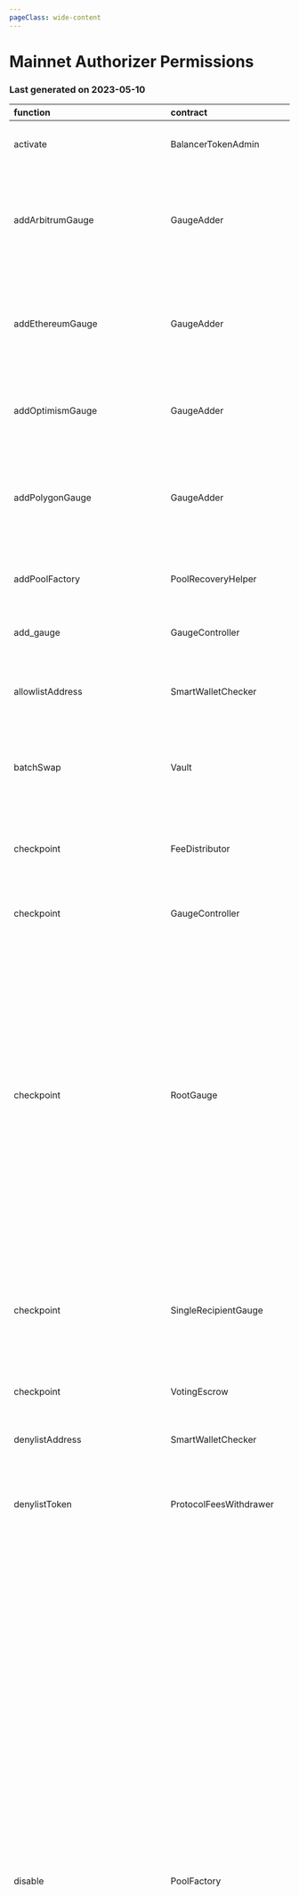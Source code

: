 ```yaml
---
pageClass: wide-content
---
```


# Mainnet Authorizer Permissions

### Last generated on 2023-05-10

| function                          | contract                       | callerNames                                                                                                                                                                                                                                 | callerAddresses                                                                                                                                                                                                                                                                                                                                                                                                                                                                                                                                                                                                                                                                                                                                        | deployments                                                                                                                                                                                                                                                                                                                                                                                                                                                                                                                                                                                                                                                                                                                                                                                                                                                                                                                                                                                                                                                                                                                                                                                                                                                                                                                                                                                                                                                                                                                                                                                                                                                                                                                                                                                                                                                                                                                                                                                                                                                                                                                                                                                                                                                                                                                                                                                                                                                                                                                                                                                                                                                                                                                                                                                                                                                                                                         | description                                                                                                                                                                                                                                                      |
|:----------------------------------|:-------------------------------|:--------------------------------------------------------------------------------------------------------------------------------------------------------------------------------------------------------------------------------------------|:-------------------------------------------------------------------------------------------------------------------------------------------------------------------------------------------------------------------------------------------------------------------------------------------------------------------------------------------------------------------------------------------------------------------------------------------------------------------------------------------------------------------------------------------------------------------------------------------------------------------------------------------------------------------------------------------------------------------------------------------------------|:--------------------------------------------------------------------------------------------------------------------------------------------------------------------------------------------------------------------------------------------------------------------------------------------------------------------------------------------------------------------------------------------------------------------------------------------------------------------------------------------------------------------------------------------------------------------------------------------------------------------------------------------------------------------------------------------------------------------------------------------------------------------------------------------------------------------------------------------------------------------------------------------------------------------------------------------------------------------------------------------------------------------------------------------------------------------------------------------------------------------------------------------------------------------------------------------------------------------------------------------------------------------------------------------------------------------------------------------------------------------------------------------------------------------------------------------------------------------------------------------------------------------------------------------------------------------------------------------------------------------------------------------------------------------------------------------------------------------------------------------------------------------------------------------------------------------------------------------------------------------------------------------------------------------------------------------------------------------------------------------------------------------------------------------------------------------------------------------------------------------------------------------------------------------------------------------------------------------------------------------------------------------------------------------------------------------------------------------------------------------------------------------------------------------------------------------------------------------------------------------------------------------------------------------------------------------------------------------------------------------------------------------------------------------------------------------------------------------------------------------------------------------------------------------------------------------------------------------------------------------------------------------------------------------|:-----------------------------------------------------------------------------------------------------------------------------------------------------------------------------------------------------------------------------------------------------------------|
| activate                          | BalancerTokenAdmin             | ['balancer/veBALDeploymentCoordinator']                                                                                                                                                                                                     | ['[0xeb151668006CD04DAdD098AFd0a82e78F77076c3](https://etherscan.io/address/0xeb151668006CD04DAdD098AFd0a82e78F77076c3)']                                                                                                                                                                                                                                                                                                                                                                                                                                                                                                                                                                                                                              | ['[20220325-balancer-token-admin](https://github.com/balancer/balancer-v2-monorepo/blob/master/pkg/deployments/tasks/20220325-balancer-token-admin)']                                                                                                                                                                                                                                                                                                                                                                                                                                                                                                                                                                                                                                                                                                                                                                                                                                                                                                                                                                                                                                                                                                                                                                                                                                                                                                                                                                                                                                                                                                                                                                                                                                                                                                                                                                                                                                                                                                                                                                                                                                                                                                                                                                                                                                                                                                                                                                                                                                                                                                                                                                                                                                                                                                                                                               | A one time command used in the [initial activation of veBAL](https://forum.balancer.fi/t/vebal-activation-proposal/2632).                                                                                                                                        |
| addArbitrumGauge                  | GaugeAdder                     | ['multisigs/lm']                                                                                                                                                                                                                            | ['[0xc38c5f97B34E175FFd35407fc91a937300E33860](https://etherscan.io/address/0xc38c5f97B34E175FFd35407fc91a937300E33860)']                                                                                                                                                                                                                                                                                                                                                                                                                                                                                                                                                                                                                              | ['[20220325-gauge-adder](https://github.com/balancer/balancer-v2-monorepo/blob/master/pkg/deployments/tasks/20220325-gauge-adder)', '[20230109-gauge-adder-v3](https://github.com/balancer/balancer-v2-monorepo/blob/master/pkg/deployments/tasks/20230109-gauge-adder-v3)', '[20220628-gauge-adder-v2](https://github.com/balancer/balancer-v2-monorepo/blob/master/pkg/deployments/tasks/20220628-gauge-adder-v2)']                                                                                                                                                                                                                                                                                                                                                                                                                                                                                                                                                                                                                                                                                                                                                                                                                                                                                                                                                                                                                                                                                                                                                                                                                                                                                                                                                                                                                                                                                                                                                                                                                                                                                                                                                                                                                                                                                                                                                                                                                                                                                                                                                                                                                                                                                                                                                                                                                                                                                               | Adds a gauge to veBAL so it can be voted on to receive BAL emissions.                                                                                                                                                                                            |
| addEthereumGauge                  | GaugeAdder                     | ['multisigs/lm']                                                                                                                                                                                                                            | ['[0xc38c5f97B34E175FFd35407fc91a937300E33860](https://etherscan.io/address/0xc38c5f97B34E175FFd35407fc91a937300E33860)']                                                                                                                                                                                                                                                                                                                                                                                                                                                                                                                                                                                                                              | ['[20220325-gauge-adder](https://github.com/balancer/balancer-v2-monorepo/blob/master/pkg/deployments/tasks/20220325-gauge-adder)', '[20230109-gauge-adder-v3](https://github.com/balancer/balancer-v2-monorepo/blob/master/pkg/deployments/tasks/20230109-gauge-adder-v3)', '[20220628-gauge-adder-v2](https://github.com/balancer/balancer-v2-monorepo/blob/master/pkg/deployments/tasks/20220628-gauge-adder-v2)']                                                                                                                                                                                                                                                                                                                                                                                                                                                                                                                                                                                                                                                                                                                                                                                                                                                                                                                                                                                                                                                                                                                                                                                                                                                                                                                                                                                                                                                                                                                                                                                                                                                                                                                                                                                                                                                                                                                                                                                                                                                                                                                                                                                                                                                                                                                                                                                                                                                                                               | Adds a gauge to veBAL so it can be voted on to receive BAL emissions.                                                                                                                                                                                            |
| addOptimismGauge                  | GaugeAdder                     | ['multisigs/lm']                                                                                                                                                                                                                            | ['[0xc38c5f97B34E175FFd35407fc91a937300E33860](https://etherscan.io/address/0xc38c5f97B34E175FFd35407fc91a937300E33860)']                                                                                                                                                                                                                                                                                                                                                                                                                                                                                                                                                                                                                              | ['[20230109-gauge-adder-v3](https://github.com/balancer/balancer-v2-monorepo/blob/master/pkg/deployments/tasks/20230109-gauge-adder-v3)', '[20220628-gauge-adder-v2](https://github.com/balancer/balancer-v2-monorepo/blob/master/pkg/deployments/tasks/20220628-gauge-adder-v2)']                                                                                                                                                                                                                                                                                                                                                                                                                                                                                                                                                                                                                                                                                                                                                                                                                                                                                                                                                                                                                                                                                                                                                                                                                                                                                                                                                                                                                                                                                                                                                                                                                                                                                                                                                                                                                                                                                                                                                                                                                                                                                                                                                                                                                                                                                                                                                                                                                                                                                                                                                                                                                                  | Adds a gauge to veBAL so it can be voted on to receive BAL emissions.                                                                                                                                                                                            |
| addPolygonGauge                   | GaugeAdder                     | ['multisigs/lm']                                                                                                                                                                                                                            | ['[0xc38c5f97B34E175FFd35407fc91a937300E33860](https://etherscan.io/address/0xc38c5f97B34E175FFd35407fc91a937300E33860)']                                                                                                                                                                                                                                                                                                                                                                                                                                                                                                                                                                                                                              | ['[20220325-gauge-adder](https://github.com/balancer/balancer-v2-monorepo/blob/master/pkg/deployments/tasks/20220325-gauge-adder)', '[20230109-gauge-adder-v3](https://github.com/balancer/balancer-v2-monorepo/blob/master/pkg/deployments/tasks/20230109-gauge-adder-v3)', '[20220628-gauge-adder-v2](https://github.com/balancer/balancer-v2-monorepo/blob/master/pkg/deployments/tasks/20220628-gauge-adder-v2)']                                                                                                                                                                                                                                                                                                                                                                                                                                                                                                                                                                                                                                                                                                                                                                                                                                                                                                                                                                                                                                                                                                                                                                                                                                                                                                                                                                                                                                                                                                                                                                                                                                                                                                                                                                                                                                                                                                                                                                                                                                                                                                                                                                                                                                                                                                                                                                                                                                                                                               | Adds a gauge to veBAL so it can be voted on to receive BAL emissions.                                                                                                                                                                                            |
| addPoolFactory                    | PoolRecoveryHelper             | ['multisigs/blabs_ops']                                                                                                                                                                                                                     | ['[0x02f35dA6A02017154367Bc4d47bb6c7D06C7533B](https://etherscan.io/address/0x02f35dA6A02017154367Bc4d47bb6c7D06C7533B)']                                                                                                                                                                                                                                                                                                                                                                                                                                                                                                                                                                                                                              | ['[20221123-pool-recovery-helper](https://github.com/balancer/balancer-v2-monorepo/blob/master/pkg/deployments/tasks/20221123-pool-recovery-helper)']                                                                                                                                                                                                                                                                                                                                                                                                                                                                                                                                                                                                                                                                                                                                                                                                                                                                                                                                                                                                                                                                                                                                                                                                                                                                                                                                                                                                                                                                                                                                                                                                                                                                                                                                                                                                                                                                                                                                                                                                                                                                                                                                                                                                                                                                                                                                                                                                                                                                                                                                                                                                                                                                                                                                                               | Adds a Pool Factory and all pools it created to the [poolRecoveryHelper](https://forum.balancer.fi/t/bip-121-permission-granting-recovery-mode/4045#grant-the-following-roles-to-the-balancer-labs-ops-multisigs-on-each-network-5) for monitoring.              |
| add_gauge                         | GaugeController                | ['20230109-gauge-adder-v3/GaugeAdder']                                                                                                                                                                                                      | ['[0x5efBb12F01f27F0E020565866effC1dA491E91A4](https://etherscan.io/address/0x5efBb12F01f27F0E020565866effC1dA491E91A4)']                                                                                                                                                                                                                                                                                                                                                                                                                                                                                                                                                                                                                              | ['[20220325-gauge-controller](https://github.com/balancer/balancer-v2-monorepo/blob/master/pkg/deployments/tasks/20220325-gauge-controller)']                                                                                                                                                                                                                                                                                                                                                                                                                                                                                                                                                                                                                                                                                                                                                                                                                                                                                                                                                                                                                                                                                                                                                                                                                                                                                                                                                                                                                                                                                                                                                                                                                                                                                                                                                                                                                                                                                                                                                                                                                                                                                                                                                                                                                                                                                                                                                                                                                                                                                                                                                                                                                                                                                                                                                                       | Add a gauge to veBAL, allowing it to be voted on to receive BAL emissions.                                                                                                                                                                                       |
| allowlistAddress                  | SmartWalletChecker             | ['multisigs/dao']                                                                                                                                                                                                                           | ['[0x10A19e7eE7d7F8a52822f6817de8ea18204F2e4f](https://etherscan.io/address/0x10A19e7eE7d7F8a52822f6817de8ea18204F2e4f)']                                                                                                                                                                                                                                                                                                                                                                                                                                                                                                                                                                                                                              | ['[20220420-smart-wallet-checker](https://github.com/balancer/balancer-v2-monorepo/blob/master/pkg/deployments/tasks/20220420-smart-wallet-checker)']                                                                                                                                                                                                                                                                                                                                                                                                                                                                                                                                                                                                                                                                                                                                                                                                                                                                                                                                                                                                                                                                                                                                                                                                                                                                                                                                                                                                                                                                                                                                                                                                                                                                                                                                                                                                                                                                                                                                                                                                                                                                                                                                                                                                                                                                                                                                                                                                                                                                                                                                                                                                                                                                                                                                                               | Grants a smart contract the ability to lock veBAL.  This capability is normally allowed only for EOA addresses.                                                                                                                                                  |
| batchSwap                         | Vault                          | ['20210812-lido-relayer/LidoRelayer', '20220916-batch-relayer-v4/BalancerRelayer', '20220720-batch-relayer-v3/BalancerRelayer', 'cow/vault_relayer', '20211203-batch-relayer/BalancerRelayer', '20230314-batch-relayer-v5/BalancerRelayer'] | ['[0x886A3Ec7bcC508B8795990B60Fa21f85F9dB7948](https://etherscan.io/address/0x886A3Ec7bcC508B8795990B60Fa21f85F9dB7948)', '[0xC92E8bdf79f0507f65a392b0ab4667716BFE0110](https://etherscan.io/address/0xC92E8bdf79f0507f65a392b0ab4667716BFE0110)', '[0xAc9f49eF3ab0BbC929f7b1bb0A17E1Fca5786251](https://etherscan.io/address/0xAc9f49eF3ab0BbC929f7b1bb0A17E1Fca5786251)', '[0xfeA793Aa415061C483D2390414275AD314B3F621](https://etherscan.io/address/0xfeA793Aa415061C483D2390414275AD314B3F621)', '[0xdcdbf71A870cc60C6F9B621E28a7D3Ffd6Dd4965](https://etherscan.io/address/0xdcdbf71A870cc60C6F9B621E28a7D3Ffd6Dd4965)', '[0x2536dfeeCB7A0397CF98eDaDA8486254533b1aFA](https://etherscan.io/address/0x2536dfeeCB7A0397CF98eDaDA8486254533b1aFA)'] | ['[20210418-vault](https://github.com/balancer/balancer-v2-monorepo/blob/master/pkg/deployments/tasks/20210418-vault)']                                                                                                                                                                                                                                                                                                                                                                                                                                                                                                                                                                                                                                                                                                                                                                                                                                                                                                                                                                                                                                                                                                                                                                                                                                                                                                                                                                                                                                                                                                                                                                                                                                                                                                                                                                                                                                                                                                                                                                                                                                                                                                                                                                                                                                                                                                                                                                                                                                                                                                                                                                                                                                                                                                                                                                                             | Allow a relayer to make a multihop trade or source liquidity from multiple pools on a users behalf.  [Relayer permissions notes](https://github.com/BalancerMaxis/multisig-ops/blob/staging/docs/Authorizer/vault_permissions.md).                               |
| checkpoint                        | FeeDistributor                 | ['multisigs/blabs_ops']                                                                                                                                                                                                                     | ['[0x02f35dA6A02017154367Bc4d47bb6c7D06C7533B](https://etherscan.io/address/0x02f35dA6A02017154367Bc4d47bb6c7D06C7533B)']                                                                                                                                                                                                                                                                                                                                                                                                                                                                                                                                                                                                                              | ['[20220714-fee-distributor-v2](https://github.com/balancer/balancer-v2-monorepo/blob/master/pkg/deployments/tasks/20220714-fee-distributor-v2)', '[20220420-fee-distributor](https://github.com/balancer/balancer-v2-monorepo/blob/master/pkg/deployments/tasks/20220420-fee-distributor)']                                                                                                                                                                                                                                                                                                                                                                                                                                                                                                                                                                                                                                                                                                                                                                                                                                                                                                                                                                                                                                                                                                                                                                                                                                                                                                                                                                                                                                                                                                                                                                                                                                                                                                                                                                                                                                                                                                                                                                                                                                                                                                                                                                                                                                                                                                                                                                                                                                                                                                                                                                                                                        | Chckpoints are used by blabs to manage token flows to cross-chain gauges.                                                                                                                                                                                        |
| checkpoint                        | GaugeController                | ['multisigs/blabs_ops']                                                                                                                                                                                                                     | ['[0x02f35dA6A02017154367Bc4d47bb6c7D06C7533B](https://etherscan.io/address/0x02f35dA6A02017154367Bc4d47bb6c7D06C7533B)']                                                                                                                                                                                                                                                                                                                                                                                                                                                                                                                                                                                                                              | ['[20220325-gauge-controller](https://github.com/balancer/balancer-v2-monorepo/blob/master/pkg/deployments/tasks/20220325-gauge-controller)']                                                                                                                                                                                                                                                                                                                                                                                                                                                                                                                                                                                                                                                                                                                                                                                                                                                                                                                                                                                                                                                                                                                                                                                                                                                                                                                                                                                                                                                                                                                                                                                                                                                                                                                                                                                                                                                                                                                                                                                                                                                                                                                                                                                                                                                                                                                                                                                                                                                                                                                                                                                                                                                                                                                                                                       | Chckpoints are used by blabs to manage token flows to cross-chain gauges.                                                                                                                                                                                        |
| checkpoint                        | RootGauge                      | ['multisigs/blabs_ops']                                                                                                                                                                                                                     | ['[0x02f35dA6A02017154367Bc4d47bb6c7D06C7533B](https://etherscan.io/address/0x02f35dA6A02017154367Bc4d47bb6c7D06C7533B)']                                                                                                                                                                                                                                                                                                                                                                                                                                                                                                                                                                                                                              | ['[20220413-polygon-root-gauge-factory](https://github.com/balancer/balancer-v2-monorepo/blob/master/pkg/deployments/tasks/20220413-polygon-root-gauge-factory)', '[20220628-optimism-root-gauge-factory](https://github.com/balancer/balancer-v2-monorepo/blob/master/pkg/deployments/tasks/20220628-optimism-root-gauge-factory)', '[20220823-arbitrum-root-gauge-factory-v2](https://github.com/balancer/balancer-v2-monorepo/blob/master/pkg/deployments/tasks/20220823-arbitrum-root-gauge-factory-v2)', '[20220413-arbitrum-root-gauge-factory](https://github.com/balancer/balancer-v2-monorepo/blob/master/pkg/deployments/tasks/20220413-arbitrum-root-gauge-factory)', '[20220823-polygon-root-gauge-factory-v2](https://github.com/balancer/balancer-v2-monorepo/blob/master/pkg/deployments/tasks/20220823-polygon-root-gauge-factory-v2)', '[20220823-optimism-root-gauge-factory-v2](https://github.com/balancer/balancer-v2-monorepo/blob/master/pkg/deployments/tasks/20220823-optimism-root-gauge-factory-v2)', '[20230217-gnosis-root-gauge-factory](https://github.com/balancer/balancer-v2-monorepo/blob/master/pkg/deployments/tasks/20230217-gnosis-root-gauge-factory)']                                                                                                                                                                                                                                                                                                                                                                                                                                                                                                                                                                                                                                                                                                                                                                                                                                                                                                                                                                                                                                                                                                                                                                                                                                                                                                                                                                                                                                                                                                                                                                                                                                                                                                                     | Chckpoints are used by blabs to manage token flows to cross-chain gauges.                                                                                                                                                                                        |
| checkpoint                        | SingleRecipientGauge           | ['multisigs/blabs_ops']                                                                                                                                                                                                                     | ['[0x02f35dA6A02017154367Bc4d47bb6c7D06C7533B](https://etherscan.io/address/0x02f35dA6A02017154367Bc4d47bb6c7D06C7533B)']                                                                                                                                                                                                                                                                                                                                                                                                                                                                                                                                                                                                                              | ['[20230215-single-recipient-gauge-factory-v2](https://github.com/balancer/balancer-v2-monorepo/blob/master/pkg/deployments/tasks/20230215-single-recipient-gauge-factory-v2)', '[20220325-single-recipient-gauge-factory](https://github.com/balancer/balancer-v2-monorepo/blob/master/pkg/deployments/tasks/20220325-single-recipient-gauge-factory)']                                                                                                                                                                                                                                                                                                                                                                                                                                                                                                                                                                                                                                                                                                                                                                                                                                                                                                                                                                                                                                                                                                                                                                                                                                                                                                                                                                                                                                                                                                                                                                                                                                                                                                                                                                                                                                                                                                                                                                                                                                                                                                                                                                                                                                                                                                                                                                                                                                                                                                                                                            | Chckpoints are used by blabs to manage token flows to cross-chain gauges.                                                                                                                                                                                        |
| checkpoint                        | VotingEscrow                   | ['multisigs/blabs_ops']                                                                                                                                                                                                                     | ['[0x02f35dA6A02017154367Bc4d47bb6c7D06C7533B](https://etherscan.io/address/0x02f35dA6A02017154367Bc4d47bb6c7D06C7533B)']                                                                                                                                                                                                                                                                                                                                                                                                                                                                                                                                                                                                                              | ['[20220325-gauge-controller](https://github.com/balancer/balancer-v2-monorepo/blob/master/pkg/deployments/tasks/20220325-gauge-controller)']                                                                                                                                                                                                                                                                                                                                                                                                                                                                                                                                                                                                                                                                                                                                                                                                                                                                                                                                                                                                                                                                                                                                                                                                                                                                                                                                                                                                                                                                                                                                                                                                                                                                                                                                                                                                                                                                                                                                                                                                                                                                                                                                                                                                                                                                                                                                                                                                                                                                                                                                                                                                                                                                                                                                                                       | Chckpoints are used by blabs to manage token flows to cross-chain gauges.                                                                                                                                                                                        |
| denylistAddress                   | SmartWalletChecker             | ['multisigs/dao']                                                                                                                                                                                                                           | ['[0x10A19e7eE7d7F8a52822f6817de8ea18204F2e4f](https://etherscan.io/address/0x10A19e7eE7d7F8a52822f6817de8ea18204F2e4f)']                                                                                                                                                                                                                                                                                                                                                                                                                                                                                                                                                                                                                              | ['[20220420-smart-wallet-checker](https://github.com/balancer/balancer-v2-monorepo/blob/master/pkg/deployments/tasks/20220420-smart-wallet-checker)']                                                                                                                                                                                                                                                                                                                                                                                                                                                                                                                                                                                                                                                                                                                                                                                                                                                                                                                                                                                                                                                                                                                                                                                                                                                                                                                                                                                                                                                                                                                                                                                                                                                                                                                                                                                                                                                                                                                                                                                                                                                                                                                                                                                                                                                                                                                                                                                                                                                                                                                                                                                                                                                                                                                                                               | Removes the ability for a smart contract to lock or re-lock veBAL.                                                                                                                                                                                               |
| denylistToken                     | ProtocolFeesWithdrawer         | ['multisigs/emergency']                                                                                                                                                                                                                     | ['[0xA29F61256e948F3FB707b4b3B138C5cCb9EF9888](https://etherscan.io/address/0xA29F61256e948F3FB707b4b3B138C5cCb9EF9888)']                                                                                                                                                                                                                                                                                                                                                                                                                                                                                                                                                                                                                              | ['[20220517-protocol-fee-withdrawer](https://github.com/balancer/balancer-v2-monorepo/blob/master/pkg/deployments/tasks/20220517-protocol-fee-withdrawer)']                                                                                                                                                                                                                                                                                                                                                                                                                                                                                                                                                                                                                                                                                                                                                                                                                                                                                                                                                                                                                                                                                                                                                                                                                                                                                                                                                                                                                                                                                                                                                                                                                                                                                                                                                                                                                                                                                                                                                                                                                                                                                                                                                                                                                                                                                                                                                                                                                                                                                                                                                                                                                                                                                                                                                         | Adds a token to the ProtocolFeeWithdrawer deny list which prevents the withdrawal of that token from the ProtocolFeeCollector.                                                                                                                                   |
| disable                           | PoolFactory                    | ['multisigs/blabs_ops', 'multisigs/emergency']                                                                                                                                                                                              | ['[0xA29F61256e948F3FB707b4b3B138C5cCb9EF9888](https://etherscan.io/address/0xA29F61256e948F3FB707b4b3B138C5cCb9EF9888)', '[0x02f35dA6A02017154367Bc4d47bb6c7D06C7533B](https://etherscan.io/address/0x02f35dA6A02017154367Bc4d47bb6c7D06C7533B)']                                                                                                                                                                                                                                                                                                                                                                                                                                                                                                     | ['[20230320-composable-stable-pool-v4](https://github.com/balancer/balancer-v2-monorepo/blob/master/pkg/deployments/tasks/20230320-composable-stable-pool-v4)', '[20230206-aave-rebalanced-linear-pool-v4](https://github.com/balancer/balancer-v2-monorepo/blob/master/pkg/deployments/tasks/20230206-aave-rebalanced-linear-pool-v4)', '[20230208-euler-linear-pool](https://github.com/balancer/balancer-v2-monorepo/blob/master/pkg/deployments/tasks/20230208-euler-linear-pool)', '[20211202-no-protocol-fee-lbp](https://github.com/balancer/balancer-v2-monorepo/blob/master/pkg/deployments/tasks/20211202-no-protocol-fee-lbp)', '[20230213-yearn-linear-pool](https://github.com/balancer/balancer-v2-monorepo/blob/master/pkg/deployments/tasks/20230213-yearn-linear-pool)', '[20230206-composable-stable-pool-v3](https://github.com/balancer/balancer-v2-monorepo/blob/master/pkg/deployments/tasks/20230206-composable-stable-pool-v3)', '[20220817-aave-rebalanced-linear-pool](https://github.com/balancer/balancer-v2-monorepo/blob/master/pkg/deployments/tasks/20220817-aave-rebalanced-linear-pool)', '[20230206-weighted-pool-v3](https://github.com/balancer/balancer-v2-monorepo/blob/master/pkg/deployments/tasks/20230206-weighted-pool-v3)', '[20230411-managed-pool-v2](https://github.com/balancer/balancer-v2-monorepo/blob/master/pkg/deployments/tasks/20230411-managed-pool-v2)', '[20230213-gearbox-linear-pool](https://github.com/balancer/balancer-v2-monorepo/blob/master/pkg/deployments/tasks/20230213-gearbox-linear-pool)', '[20230320-weighted-pool-v4](https://github.com/balancer/balancer-v2-monorepo/blob/master/pkg/deployments/tasks/20230320-weighted-pool-v4)', '[20230206-erc4626-linear-pool-v3](https://github.com/balancer/balancer-v2-monorepo/blob/master/pkg/deployments/tasks/20230206-erc4626-linear-pool-v3)', '[20220906-composable-stable-pool](https://github.com/balancer/balancer-v2-monorepo/blob/master/pkg/deployments/tasks/20220906-composable-stable-pool)', '[20221021-managed-pool](https://github.com/balancer/balancer-v2-monorepo/blob/master/pkg/deployments/tasks/20221021-managed-pool)', '[20221207-aave-rebalanced-linear-pool-v3](https://github.com/balancer/balancer-v2-monorepo/blob/master/pkg/deployments/tasks/20221207-aave-rebalanced-linear-pool-v3)', '[20221122-composable-stable-pool-v2](https://github.com/balancer/balancer-v2-monorepo/blob/master/pkg/deployments/tasks/20221122-composable-stable-pool-v2)', '[20220908-weighted-pool-v2](https://github.com/balancer/balancer-v2-monorepo/blob/master/pkg/deployments/tasks/20220908-weighted-pool-v2)']                                                                                                                                                                                                                                                     | Disables new creation of pools from a pool factory.                                                                                                                                                                                                              |
| enableRecoveryMode                | Pool                           | ['multisigs/dao', '20221123-pool-recovery-helper/PoolRecoveryHelper', 'multisigs/emergency']                                                                                                                                                | ['[0xA29F61256e948F3FB707b4b3B138C5cCb9EF9888](https://etherscan.io/address/0xA29F61256e948F3FB707b4b3B138C5cCb9EF9888)', '[0x1b300C86980a5195bCF49bD419A068D98dC133Db](https://etherscan.io/address/0x1b300C86980a5195bCF49bD419A068D98dC133Db)', '[0x10A19e7eE7d7F8a52822f6817de8ea18204F2e4f](https://etherscan.io/address/0x10A19e7eE7d7F8a52822f6817de8ea18204F2e4f)']                                                                                                                                                                                                                                                                                                                                                                            | ['[20230320-composable-stable-pool-v4](https://github.com/balancer/balancer-v2-monorepo/blob/master/pkg/deployments/tasks/20230320-composable-stable-pool-v4)', '[20230208-euler-linear-pool](https://github.com/balancer/balancer-v2-monorepo/blob/master/pkg/deployments/tasks/20230208-euler-linear-pool)', '[20230206-weighted-pool-v3](https://github.com/balancer/balancer-v2-monorepo/blob/master/pkg/deployments/tasks/20230206-weighted-pool-v3)', '[20220817-aave-rebalanced-linear-pool](https://github.com/balancer/balancer-v2-monorepo/blob/master/pkg/deployments/tasks/20220817-aave-rebalanced-linear-pool)', '[20230206-composable-stable-pool-v3](https://github.com/balancer/balancer-v2-monorepo/blob/master/pkg/deployments/tasks/20230206-composable-stable-pool-v3)', '[20230411-managed-pool-v2](https://github.com/balancer/balancer-v2-monorepo/blob/master/pkg/deployments/tasks/20230411-managed-pool-v2)', '[20230320-weighted-pool-v4](https://github.com/balancer/balancer-v2-monorepo/blob/master/pkg/deployments/tasks/20230320-weighted-pool-v4)', '[20221021-managed-pool](https://github.com/balancer/balancer-v2-monorepo/blob/master/pkg/deployments/tasks/20221021-managed-pool)', '[20220609-stable-pool-v2](https://github.com/balancer/balancer-v2-monorepo/blob/master/pkg/deployments/tasks/20220609-stable-pool-v2)', '[20220906-composable-stable-pool](https://github.com/balancer/balancer-v2-monorepo/blob/master/pkg/deployments/tasks/20220906-composable-stable-pool)', '[20221122-composable-stable-pool-v2](https://github.com/balancer/balancer-v2-monorepo/blob/master/pkg/deployments/tasks/20221122-composable-stable-pool-v2)', '[20221207-aave-rebalanced-linear-pool-v3](https://github.com/balancer/balancer-v2-monorepo/blob/master/pkg/deployments/tasks/20221207-aave-rebalanced-linear-pool-v3)', '[20220908-weighted-pool-v2](https://github.com/balancer/balancer-v2-monorepo/blob/master/pkg/deployments/tasks/20220908-weighted-pool-v2)']                                                                                                                                                                                                                                                                                                                                                                                                                                                                                                                                                                                                                                                                                                                                                                                                                                                                                                   | Puts a pool into [Recovery Mode](https://medium.com/@0xSkly/inside-balancer-code-recoverymode-9af34ce5ab72).                                                                                                                                                     |
| exitPool                          | Vault                          | ['20210812-lido-relayer/LidoRelayer', '20220916-batch-relayer-v4/BalancerRelayer', '20220720-batch-relayer-v3/BalancerRelayer', 'undef', '20211203-batch-relayer/BalancerRelayer', '20230314-batch-relayer-v5/BalancerRelayer']             | ['[0x886A3Ec7bcC508B8795990B60Fa21f85F9dB7948](https://etherscan.io/address/0x886A3Ec7bcC508B8795990B60Fa21f85F9dB7948)', '[0xE0Ca4DAc40d44D737f0d02B1F2B2D969731eCda9](https://etherscan.io/address/0xE0Ca4DAc40d44D737f0d02B1F2B2D969731eCda9)', '[0xAc9f49eF3ab0BbC929f7b1bb0A17E1Fca5786251](https://etherscan.io/address/0xAc9f49eF3ab0BbC929f7b1bb0A17E1Fca5786251)', '[0xfeA793Aa415061C483D2390414275AD314B3F621](https://etherscan.io/address/0xfeA793Aa415061C483D2390414275AD314B3F621)', '[0xdcdbf71A870cc60C6F9B621E28a7D3Ffd6Dd4965](https://etherscan.io/address/0xdcdbf71A870cc60C6F9B621E28a7D3Ffd6Dd4965)', '[0x2536dfeeCB7A0397CF98eDaDA8486254533b1aFA](https://etherscan.io/address/0x2536dfeeCB7A0397CF98eDaDA8486254533b1aFA)'] | ['[20210418-vault](https://github.com/balancer/balancer-v2-monorepo/blob/master/pkg/deployments/tasks/20210418-vault)']                                                                                                                                                                                                                                                                                                                                                                                                                                                                                                                                                                                                                                                                                                                                                                                                                                                                                                                                                                                                                                                                                                                                                                                                                                                                                                                                                                                                                                                                                                                                                                                                                                                                                                                                                                                                                                                                                                                                                                                                                                                                                                                                                                                                                                                                                                                                                                                                                                                                                                                                                                                                                                                                                                                                                                                             | Allow a relayer to remove liquidity from a pool on the user's behalf.  [Relayer permissions notes](https://github.com/BalancerMaxis/multisig-ops/blob/staging/docs/Authorizer/vault_permissions.md).                                                             |
| joinPool                          | Vault                          | ['20210812-lido-relayer/LidoRelayer', '20220916-batch-relayer-v4/BalancerRelayer', '20220720-batch-relayer-v3/BalancerRelayer', 'undef', '20211203-batch-relayer/BalancerRelayer', '20230314-batch-relayer-v5/BalancerRelayer']             | ['[0x886A3Ec7bcC508B8795990B60Fa21f85F9dB7948](https://etherscan.io/address/0x886A3Ec7bcC508B8795990B60Fa21f85F9dB7948)', '[0xE0Ca4DAc40d44D737f0d02B1F2B2D969731eCda9](https://etherscan.io/address/0xE0Ca4DAc40d44D737f0d02B1F2B2D969731eCda9)', '[0xAc9f49eF3ab0BbC929f7b1bb0A17E1Fca5786251](https://etherscan.io/address/0xAc9f49eF3ab0BbC929f7b1bb0A17E1Fca5786251)', '[0xfeA793Aa415061C483D2390414275AD314B3F621](https://etherscan.io/address/0xfeA793Aa415061C483D2390414275AD314B3F621)', '[0xdcdbf71A870cc60C6F9B621E28a7D3Ffd6Dd4965](https://etherscan.io/address/0xdcdbf71A870cc60C6F9B621E28a7D3Ffd6Dd4965)', '[0x2536dfeeCB7A0397CF98eDaDA8486254533b1aFA](https://etherscan.io/address/0x2536dfeeCB7A0397CF98eDaDA8486254533b1aFA)'] | ['[20210418-vault](https://github.com/balancer/balancer-v2-monorepo/blob/master/pkg/deployments/tasks/20210418-vault)']                                                                                                                                                                                                                                                                                                                                                                                                                                                                                                                                                                                                                                                                                                                                                                                                                                                                                                                                                                                                                                                                                                                                                                                                                                                                                                                                                                                                                                                                                                                                                                                                                                                                                                                                                                                                                                                                                                                                                                                                                                                                                                                                                                                                                                                                                                                                                                                                                                                                                                                                                                                                                                                                                                                                                                                             | Allow a relayer to add liquidity to a pool on the user's behalf.   [Relayer permissions notes](https://github.com/BalancerMaxis/multisig-ops/blob/staging/docs/Authorizer/vault_permissions.md).                                                                 |
| killGauge                         | LiquidityGaugeV5               | ['multisigs/dao']                                                                                                                                                                                                                           | ['[0x10A19e7eE7d7F8a52822f6817de8ea18204F2e4f](https://etherscan.io/address/0x10A19e7eE7d7F8a52822f6817de8ea18204F2e4f)']                                                                                                                                                                                                                                                                                                                                                                                                                                                                                                                                                                                                                              | ['[20220325-mainnet-gauge-factory](https://github.com/balancer/balancer-v2-monorepo/blob/master/pkg/deployments/tasks/20220325-mainnet-gauge-factory)', '[20220822-mainnet-gauge-factory-v2](https://github.com/balancer/balancer-v2-monorepo/blob/master/pkg/deployments/tasks/20220822-mainnet-gauge-factory-v2)']                                                                                                                                                                                                                                                                                                                                                                                                                                                                                                                                                                                                                                                                                                                                                                                                                                                                                                                                                                                                                                                                                                                                                                                                                                                                                                                                                                                                                                                                                                                                                                                                                                                                                                                                                                                                                                                                                                                                                                                                                                                                                                                                                                                                                                                                                                                                                                                                                                                                                                                                                                                                | Stop BAL rewards from flowing to a gauge, regardless of vote weight directed to the gauge.                                                                                                                                                                       |
| killGauge                         | RootGauge                      | ['multisigs/dao']                                                                                                                                                                                                                           | ['[0x10A19e7eE7d7F8a52822f6817de8ea18204F2e4f](https://etherscan.io/address/0x10A19e7eE7d7F8a52822f6817de8ea18204F2e4f)']                                                                                                                                                                                                                                                                                                                                                                                                                                                                                                                                                                                                                              | ['[20220413-polygon-root-gauge-factory](https://github.com/balancer/balancer-v2-monorepo/blob/master/pkg/deployments/tasks/20220413-polygon-root-gauge-factory)', '[20220628-optimism-root-gauge-factory](https://github.com/balancer/balancer-v2-monorepo/blob/master/pkg/deployments/tasks/20220628-optimism-root-gauge-factory)', '[20220823-arbitrum-root-gauge-factory-v2](https://github.com/balancer/balancer-v2-monorepo/blob/master/pkg/deployments/tasks/20220823-arbitrum-root-gauge-factory-v2)', '[20220413-arbitrum-root-gauge-factory](https://github.com/balancer/balancer-v2-monorepo/blob/master/pkg/deployments/tasks/20220413-arbitrum-root-gauge-factory)', '[20220823-polygon-root-gauge-factory-v2](https://github.com/balancer/balancer-v2-monorepo/blob/master/pkg/deployments/tasks/20220823-polygon-root-gauge-factory-v2)', '[20220823-optimism-root-gauge-factory-v2](https://github.com/balancer/balancer-v2-monorepo/blob/master/pkg/deployments/tasks/20220823-optimism-root-gauge-factory-v2)', '[20230217-gnosis-root-gauge-factory](https://github.com/balancer/balancer-v2-monorepo/blob/master/pkg/deployments/tasks/20230217-gnosis-root-gauge-factory)']                                                                                                                                                                                                                                                                                                                                                                                                                                                                                                                                                                                                                                                                                                                                                                                                                                                                                                                                                                                                                                                                                                                                                                                                                                                                                                                                                                                                                                                                                                                                                                                                                                                                                                                     | Stop BAL rewards from flowing to a gauge, regardless of vote weight directed to the gauge.                                                                                                                                                                       |
| killGauge                         | SingleRecipientGauge           | ['multisigs/dao']                                                                                                                                                                                                                           | ['[0x10A19e7eE7d7F8a52822f6817de8ea18204F2e4f](https://etherscan.io/address/0x10A19e7eE7d7F8a52822f6817de8ea18204F2e4f)']                                                                                                                                                                                                                                                                                                                                                                                                                                                                                                                                                                                                                              | ['[20230215-single-recipient-gauge-factory-v2](https://github.com/balancer/balancer-v2-monorepo/blob/master/pkg/deployments/tasks/20230215-single-recipient-gauge-factory-v2)', '[20220325-single-recipient-gauge-factory](https://github.com/balancer/balancer-v2-monorepo/blob/master/pkg/deployments/tasks/20220325-single-recipient-gauge-factory)']                                                                                                                                                                                                                                                                                                                                                                                                                                                                                                                                                                                                                                                                                                                                                                                                                                                                                                                                                                                                                                                                                                                                                                                                                                                                                                                                                                                                                                                                                                                                                                                                                                                                                                                                                                                                                                                                                                                                                                                                                                                                                                                                                                                                                                                                                                                                                                                                                                                                                                                                                            | Stop BAL rewards from flowing to a gauge, regardless of vote weight directed to the gauge.                                                                                                                                                                       |
| manageUserBalance                 | Vault                          | ['20210812-lido-relayer/LidoRelayer', '20220916-batch-relayer-v4/BalancerRelayer', '20220720-batch-relayer-v3/BalancerRelayer', 'cow/vault_relayer', '20211203-batch-relayer/BalancerRelayer', '20230314-batch-relayer-v5/BalancerRelayer'] | ['[0x886A3Ec7bcC508B8795990B60Fa21f85F9dB7948](https://etherscan.io/address/0x886A3Ec7bcC508B8795990B60Fa21f85F9dB7948)', '[0xC92E8bdf79f0507f65a392b0ab4667716BFE0110](https://etherscan.io/address/0xC92E8bdf79f0507f65a392b0ab4667716BFE0110)', '[0xAc9f49eF3ab0BbC929f7b1bb0A17E1Fca5786251](https://etherscan.io/address/0xAc9f49eF3ab0BbC929f7b1bb0A17E1Fca5786251)', '[0xfeA793Aa415061C483D2390414275AD314B3F621](https://etherscan.io/address/0xfeA793Aa415061C483D2390414275AD314B3F621)', '[0xdcdbf71A870cc60C6F9B621E28a7D3Ffd6Dd4965](https://etherscan.io/address/0xdcdbf71A870cc60C6F9B621E28a7D3Ffd6Dd4965)', '[0x2536dfeeCB7A0397CF98eDaDA8486254533b1aFA](https://etherscan.io/address/0x2536dfeeCB7A0397CF98eDaDA8486254533b1aFA)'] | ['[20210418-vault](https://github.com/balancer/balancer-v2-monorepo/blob/master/pkg/deployments/tasks/20210418-vault)']                                                                                                                                                                                                                                                                                                                                                                                                                                                                                                                                                                                                                                                                                                                                                                                                                                                                                                                                                                                                                                                                                                                                                                                                                                                                                                                                                                                                                                                                                                                                                                                                                                                                                                                                                                                                                                                                                                                                                                                                                                                                                                                                                                                                                                                                                                                                                                                                                                                                                                                                                                                                                                                                                                                                                                                             | Utilize existing Vault allowances and internal balances so that a user does not have to re-approve the new relayer for each token. [Relayer permissions notes](https://github.com/BalancerMaxis/multisig-ops/blob/staging/docs/Authorizer/vault_permissions.md). |
| mint                              | BalancerTokenAdmin             | ['20220325-gauge-controller/BalancerMinter']                                                                                                                                                                                                | ['[0x239e55F427D44C3cc793f49bFB507ebe76638a2b](https://etherscan.io/address/0x239e55F427D44C3cc793f49bFB507ebe76638a2b)']                                                                                                                                                                                                                                                                                                                                                                                                                                                                                                                                                                                                                              | ['[20220325-balancer-token-admin](https://github.com/balancer/balancer-v2-monorepo/blob/master/pkg/deployments/tasks/20220325-balancer-token-admin)']                                                                                                                                                                                                                                                                                                                                                                                                                                                                                                                                                                                                                                                                                                                                                                                                                                                                                                                                                                                                                                                                                                                                                                                                                                                                                                                                                                                                                                                                                                                                                                                                                                                                                                                                                                                                                                                                                                                                                                                                                                                                                                                                                                                                                                                                                                                                                                                                                                                                                                                                                                                                                                                                                                                                                               | Mint BAL tokens up to the current max supply as defined by the [emissions schedule.](https://docs.balancer.fi/concepts/governance/bal-token.html#supply-inflation-schedule)                                                                                      |
| pause                             | Pool                           | ['multisigs/dao', 'multisigs/emergency']                                                                                                                                                                                                    | ['[0xA29F61256e948F3FB707b4b3B138C5cCb9EF9888](https://etherscan.io/address/0xA29F61256e948F3FB707b4b3B138C5cCb9EF9888)', '[0x10A19e7eE7d7F8a52822f6817de8ea18204F2e4f](https://etherscan.io/address/0x10A19e7eE7d7F8a52822f6817de8ea18204F2e4f)']                                                                                                                                                                                                                                                                                                                                                                                                                                                                                                     | ['[20230320-composable-stable-pool-v4](https://github.com/balancer/balancer-v2-monorepo/blob/master/pkg/deployments/tasks/20230320-composable-stable-pool-v4)', '[20230208-euler-linear-pool](https://github.com/balancer/balancer-v2-monorepo/blob/master/pkg/deployments/tasks/20230208-euler-linear-pool)', '[20230206-weighted-pool-v3](https://github.com/balancer/balancer-v2-monorepo/blob/master/pkg/deployments/tasks/20230206-weighted-pool-v3)', '[20220817-aave-rebalanced-linear-pool](https://github.com/balancer/balancer-v2-monorepo/blob/master/pkg/deployments/tasks/20220817-aave-rebalanced-linear-pool)', '[20230206-composable-stable-pool-v3](https://github.com/balancer/balancer-v2-monorepo/blob/master/pkg/deployments/tasks/20230206-composable-stable-pool-v3)', '[20230411-managed-pool-v2](https://github.com/balancer/balancer-v2-monorepo/blob/master/pkg/deployments/tasks/20230411-managed-pool-v2)', '[20230320-weighted-pool-v4](https://github.com/balancer/balancer-v2-monorepo/blob/master/pkg/deployments/tasks/20230320-weighted-pool-v4)', '[20220906-composable-stable-pool](https://github.com/balancer/balancer-v2-monorepo/blob/master/pkg/deployments/tasks/20220906-composable-stable-pool)', '[20221122-composable-stable-pool-v2](https://github.com/balancer/balancer-v2-monorepo/blob/master/pkg/deployments/tasks/20221122-composable-stable-pool-v2)', '[20220908-weighted-pool-v2](https://github.com/balancer/balancer-v2-monorepo/blob/master/pkg/deployments/tasks/20220908-weighted-pool-v2)']                                                                                                                                                                                                                                                                                                                                                                                                                                                                                                                                                                                                                                                                                                                                                                                                                                                                                                                                                                                                                                                                                                                                                                                                                                                                                                                                                          | Stops trading in a pool.  Proportinal withdraws are still possible.                                                                                                                                                                                              |
| registerProtocolId                | ProtocolIdRegistry             | ['multisigs/lm']                                                                                                                                                                                                                            | ['[0xc38c5f97B34E175FFd35407fc91a937300E33860](https://etherscan.io/address/0xc38c5f97B34E175FFd35407fc91a937300E33860)']                                                                                                                                                                                                                                                                                                                                                                                                                                                                                                                                                                                                                              | ['[20230223-protocol-id-registry](https://github.com/balancer/balancer-v2-monorepo/blob/master/pkg/deployments/tasks/20230223-protocol-id-registry)']                                                                                                                                                                                                                                                                                                                                                                                                                                                                                                                                                                                                                                                                                                                                                                                                                                                                                                                                                                                                                                                                                                                                                                                                                                                                                                                                                                                                                                                                                                                                                                                                                                                                                                                                                                                                                                                                                                                                                                                                                                                                                                                                                                                                                                                                                                                                                                                                                                                                                                                                                                                                                                                                                                                                                               | Not Found                                                                                                                                                                                                                                                        |
| removePoolFactory                 | PoolRecoveryHelper             | ['multisigs/blabs_ops']                                                                                                                                                                                                                     | ['[0x02f35dA6A02017154367Bc4d47bb6c7D06C7533B](https://etherscan.io/address/0x02f35dA6A02017154367Bc4d47bb6c7D06C7533B)']                                                                                                                                                                                                                                                                                                                                                                                                                                                                                                                                                                                                                              | ['[20221123-pool-recovery-helper](https://github.com/balancer/balancer-v2-monorepo/blob/master/pkg/deployments/tasks/20221123-pool-recovery-helper)']                                                                                                                                                                                                                                                                                                                                                                                                                                                                                                                                                                                                                                                                                                                                                                                                                                                                                                                                                                                                                                                                                                                                                                                                                                                                                                                                                                                                                                                                                                                                                                                                                                                                                                                                                                                                                                                                                                                                                                                                                                                                                                                                                                                                                                                                                                                                                                                                                                                                                                                                                                                                                                                                                                                                                               | Removes a Pool Factory and all pools it created to the [poolRecoveryHelper](https://forum.balancer.fi/t/bip-121-permission-granting-recovery-mode/4045#grant-the-following-roles-to-the-balancer-labs-ops-multisigs-on-each-network-5) for monitoring.           |
| renameProtocolId                  | ProtocolIdRegistry             | ['multisigs/lm']                                                                                                                                                                                                                            | ['[0xc38c5f97B34E175FFd35407fc91a937300E33860](https://etherscan.io/address/0xc38c5f97B34E175FFd35407fc91a937300E33860)']                                                                                                                                                                                                                                                                                                                                                                                                                                                                                                                                                                                                                              | ['[20230223-protocol-id-registry](https://github.com/balancer/balancer-v2-monorepo/blob/master/pkg/deployments/tasks/20230223-protocol-id-registry)']                                                                                                                                                                                                                                                                                                                                                                                                                                                                                                                                                                                                                                                                                                                                                                                                                                                                                                                                                                                                                                                                                                                                                                                                                                                                                                                                                                                                                                                                                                                                                                                                                                                                                                                                                                                                                                                                                                                                                                                                                                                                                                                                                                                                                                                                                                                                                                                                                                                                                                                                                                                                                                                                                                                                                               | Not Found                                                                                                                                                                                                                                                        |
| setArbitrumFees                   | GaugeFactory                   | ['multisigs/blabs_ops']                                                                                                                                                                                                                     | ['[0x02f35dA6A02017154367Bc4d47bb6c7D06C7533B](https://etherscan.io/address/0x02f35dA6A02017154367Bc4d47bb6c7D06C7533B)']                                                                                                                                                                                                                                                                                                                                                                                                                                                                                                                                                                                                                              | ['[20220823-arbitrum-root-gauge-factory-v2](https://github.com/balancer/balancer-v2-monorepo/blob/master/pkg/deployments/tasks/20220823-arbitrum-root-gauge-factory-v2)', '[20220413-arbitrum-root-gauge-factory](https://github.com/balancer/balancer-v2-monorepo/blob/master/pkg/deployments/tasks/20220413-arbitrum-root-gauge-factory)']                                                                                                                                                                                                                                                                                                                                                                                                                                                                                                                                                                                                                                                                                                                                                                                                                                                                                                                                                                                                                                                                                                                                                                                                                                                                                                                                                                                                                                                                                                                                                                                                                                                                                                                                                                                                                                                                                                                                                                                                                                                                                                                                                                                                                                                                                                                                                                                                                                                                                                                                                                        |                                                                                                                                                                                                                                                                  |
| setDelegation                     | VotingEscrowDelegationProxy    | ['multisigs/dao']                                                                                                                                                                                                                           | ['[0x10A19e7eE7d7F8a52822f6817de8ea18204F2e4f](https://etherscan.io/address/0x10A19e7eE7d7F8a52822f6817de8ea18204F2e4f)']                                                                                                                                                                                                                                                                                                                                                                                                                                                                                                                                                                                                                              | ['[20220325-ve-delegation](https://github.com/balancer/balancer-v2-monorepo/blob/master/pkg/deployments/tasks/20220325-ve-delegation)']                                                                                                                                                                                                                                                                                                                                                                                                                                                                                                                                                                                                                                                                                                                                                                                                                                                                                                                                                                                                                                                                                                                                                                                                                                                                                                                                                                                                                                                                                                                                                                                                                                                                                                                                                                                                                                                                                                                                                                                                                                                                                                                                                                                                                                                                                                                                                                                                                                                                                                                                                                                                                                                                                                                                                                             | Defines the address for the contract that manages the logic pertaining to boost delegation.                                                                                                                                                                      |
| setFeeTypePercentage              | ProtocolFeePercentagesProvider | ['multisigs/dao']                                                                                                                                                                                                                           | ['[0x10A19e7eE7d7F8a52822f6817de8ea18204F2e4f](https://etherscan.io/address/0x10A19e7eE7d7F8a52822f6817de8ea18204F2e4f)']                                                                                                                                                                                                                                                                                                                                                                                                                                                                                                                                                                                                                              | ['[20220725-protocol-fee-percentages-provider](https://github.com/balancer/balancer-v2-monorepo/blob/master/pkg/deployments/tasks/20220725-protocol-fee-percentages-provider)']                                                                                                                                                                                                                                                                                                                                                                                                                                                                                                                                                                                                                                                                                                                                                                                                                                                                                                                                                                                                                                                                                                                                                                                                                                                                                                                                                                                                                                                                                                                                                                                                                                                                                                                                                                                                                                                                                                                                                                                                                                                                                                                                                                                                                                                                                                                                                                                                                                                                                                                                                                                                                                                                                                                                     | Sets the protocol fee for a particular fee type for this deployment.                                                                                                                                                                                             |
| setFlashLoanFeePercentage         | ProtocolFeesCollector          | ['20220725-protocol-fee-percentages-provider/ProtocolFeePercentagesProvider']                                                                                                                                                               | ['[0x97207B095e4D5C9a6e4cfbfcd2C3358E03B90c4A](https://etherscan.io/address/0x97207B095e4D5C9a6e4cfbfcd2C3358E03B90c4A)']                                                                                                                                                                                                                                                                                                                                                                                                                                                                                                                                                                                                                              | ['[20210418-vault](https://github.com/balancer/balancer-v2-monorepo/blob/master/pkg/deployments/tasks/20210418-vault)']                                                                                                                                                                                                                                                                                                                                                                                                                                                                                                                                                                                                                                                                                                                                                                                                                                                                                                                                                                                                                                                                                                                                                                                                                                                                                                                                                                                                                                                                                                                                                                                                                                                                                                                                                                                                                                                                                                                                                                                                                                                                                                                                                                                                                                                                                                                                                                                                                                                                                                                                                                                                                                                                                                                                                                                             | Sets the protocol fee charged on flash loans for this deployment.                                                                                                                                                                                                |
| setOptimismGasLimit               | GaugeFactory                   | ['multisigs/blabs_ops']                                                                                                                                                                                                                     | ['[0x02f35dA6A02017154367Bc4d47bb6c7D06C7533B](https://etherscan.io/address/0x02f35dA6A02017154367Bc4d47bb6c7D06C7533B)']                                                                                                                                                                                                                                                                                                                                                                                                                                                                                                                                                                                                                              | ['[20220628-optimism-root-gauge-factory](https://github.com/balancer/balancer-v2-monorepo/blob/master/pkg/deployments/tasks/20220628-optimism-root-gauge-factory)']                                                                                                                                                                                                                                                                                                                                                                                                                                                                                                                                                                                                                                                                                                                                                                                                                                                                                                                                                                                                                                                                                                                                                                                                                                                                                                                                                                                                                                                                                                                                                                                                                                                                                                                                                                                                                                                                                                                                                                                                                                                                                                                                                                                                                                                                                                                                                                                                                                                                                                                                                                                                                                                                                                                                                 |                                                                                                                                                                                                                                                                  |
| setPaused                         | Pool                           | ['multisigs/blabs_ops', 'EOA/blabs_ops/EmergencyPauser']                                                                                                                                                                                    | ['[0x02f35dA6A02017154367Bc4d47bb6c7D06C7533B](https://etherscan.io/address/0x02f35dA6A02017154367Bc4d47bb6c7D06C7533B)', '[0x170027069fd114BFF2f57B0FC796df93290C02a6](https://etherscan.io/address/0x170027069fd114BFF2f57B0FC796df93290C02a6)']                                                                                                                                                                                                                                                                                                                                                                                                                                                                                                     | ['[20211208-stable-phantom-pool](https://github.com/balancer/balancer-v2-monorepo/blob/master/pkg/deployments/tasks/20211208-stable-phantom-pool)', '[20211208-aave-linear-pool](https://github.com/balancer/balancer-v2-monorepo/blob/master/pkg/deployments/tasks/20211208-aave-linear-pool)', '[20210418-weighted-pool](https://github.com/balancer/balancer-v2-monorepo/blob/master/pkg/deployments/tasks/20210418-weighted-pool)']                                                                                                                                                                                                                                                                                                                                                                                                                                                                                                                                                                                                                                                                                                                                                                                                                                                                                                                                                                                                                                                                                                                                                                                                                                                                                                                                                                                                                                                                                                                                                                                                                                                                                                                                                                                                                                                                                                                                                                                                                                                                                                                                                                                                                                                                                                                                                                                                                                                                             | Stops all trading activity involving the vault.                                                                                                                                                                                                                  |
| setPaused                         | Vault                          | ['EOA/blabs_ops/EmergencyPauser']                                                                                                                                                                                                           | ['[0x170027069fd114BFF2f57B0FC796df93290C02a6](https://etherscan.io/address/0x170027069fd114BFF2f57B0FC796df93290C02a6)']                                                                                                                                                                                                                                                                                                                                                                                                                                                                                                                                                                                                                              | ['[20210418-vault](https://github.com/balancer/balancer-v2-monorepo/blob/master/pkg/deployments/tasks/20210418-vault)']                                                                                                                                                                                                                                                                                                                                                                                                                                                                                                                                                                                                                                                                                                                                                                                                                                                                                                                                                                                                                                                                                                                                                                                                                                                                                                                                                                                                                                                                                                                                                                                                                                                                                                                                                                                                                                                                                                                                                                                                                                                                                                                                                                                                                                                                                                                                                                                                                                                                                                                                                                                                                                                                                                                                                                                             | Stops all trading activity involving the vault.                                                                                                                                                                                                                  |
| setRelayerApproval                | Vault                          | ['20220916-batch-relayer-v4/BalancerRelayer', '20211203-batch-relayer/BalancerRelayer', '20230314-batch-relayer-v5/BalancerRelayer', '20220720-batch-relayer-v3/BalancerRelayer']                                                           | ['[0xAc9f49eF3ab0BbC929f7b1bb0A17E1Fca5786251](https://etherscan.io/address/0xAc9f49eF3ab0BbC929f7b1bb0A17E1Fca5786251)', '[0x886A3Ec7bcC508B8795990B60Fa21f85F9dB7948](https://etherscan.io/address/0x886A3Ec7bcC508B8795990B60Fa21f85F9dB7948)', '[0xfeA793Aa415061C483D2390414275AD314B3F621](https://etherscan.io/address/0xfeA793Aa415061C483D2390414275AD314B3F621)', '[0x2536dfeeCB7A0397CF98eDaDA8486254533b1aFA](https://etherscan.io/address/0x2536dfeeCB7A0397CF98eDaDA8486254533b1aFA)']                                                                                                                                                                                                                                                   | ['[20210418-vault](https://github.com/balancer/balancer-v2-monorepo/blob/master/pkg/deployments/tasks/20210418-vault)']                                                                                                                                                                                                                                                                                                                                                                                                                                                                                                                                                                                                                                                                                                                                                                                                                                                                                                                                                                                                                                                                                                                                                                                                                                                                                                                                                                                                                                                                                                                                                                                                                                                                                                                                                                                                                                                                                                                                                                                                                                                                                                                                                                                                                                                                                                                                                                                                                                                                                                                                                                                                                                                                                                                                                                                             | Approve the relayer on the user's behalf (user must still provide a signed message). [Relayer permissions notes](https://github.com/BalancerMaxis/multisig-ops/blob/staging/docs/Authorizer/vault_permissions.md).                                               |
| setSwapFeePercentage              | Pool                           | ['multisigs/feeManager', 'multisigs/lm', 'gauntlet/GauntletFeeSetter', 'multisigs/linearPoolController']                                                                                                                                    | ['[0xf4A80929163C5179Ca042E1B292F5EFBBE3D89e6](https://etherscan.io/address/0xf4A80929163C5179Ca042E1B292F5EFBBE3D89e6)', '[0xE4a8ed6c1D8d048bD29A00946BFcf2DB10E7923B](https://etherscan.io/address/0xE4a8ed6c1D8d048bD29A00946BFcf2DB10E7923B)', '[0xc38c5f97B34E175FFd35407fc91a937300E33860](https://etherscan.io/address/0xc38c5f97B34E175FFd35407fc91a937300E33860)', '[0x75a52c0e32397A3FC0c052E2CeB3479802713Cf4](https://etherscan.io/address/0x75a52c0e32397A3FC0c052E2CeB3479802713Cf4)']                                                                                                                                                                                                                                                   | ['[20230206-composable-stable-pool-v3](https://github.com/balancer/balancer-v2-monorepo/blob/master/pkg/deployments/tasks/20230206-composable-stable-pool-v3)', '[20210624-stable-pool](https://github.com/balancer/balancer-v2-monorepo/blob/master/pkg/deployments/tasks/20210624-stable-pool)', '[20230206-erc4626-linear-pool-v3](https://github.com/balancer/balancer-v2-monorepo/blob/master/pkg/deployments/tasks/20230206-erc4626-linear-pool-v3)', '[20220908-weighted-pool-v2](https://github.com/balancer/balancer-v2-monorepo/blob/master/pkg/deployments/tasks/20220908-weighted-pool-v2)', '[20230208-euler-linear-pool](https://github.com/balancer/balancer-v2-monorepo/blob/master/pkg/deployments/tasks/20230208-euler-linear-pool)', '[20230206-aave-rebalanced-linear-pool-v4](https://github.com/balancer/balancer-v2-monorepo/blob/master/pkg/deployments/tasks/20230206-aave-rebalanced-linear-pool-v4)', '[20230213-yearn-linear-pool](https://github.com/balancer/balancer-v2-monorepo/blob/master/pkg/deployments/tasks/20230213-yearn-linear-pool)', '[20230206-weighted-pool-v3](https://github.com/balancer/balancer-v2-monorepo/blob/master/pkg/deployments/tasks/20230206-weighted-pool-v3)', '[20210418-weighted-pool](https://github.com/balancer/balancer-v2-monorepo/blob/master/pkg/deployments/tasks/20210418-weighted-pool)', '[20230213-gearbox-linear-pool](https://github.com/balancer/balancer-v2-monorepo/blob/master/pkg/deployments/tasks/20230213-gearbox-linear-pool)', '[20230320-weighted-pool-v4](https://github.com/balancer/balancer-v2-monorepo/blob/master/pkg/deployments/tasks/20230320-weighted-pool-v4)', '[20211208-stable-phantom-pool](https://github.com/balancer/balancer-v2-monorepo/blob/master/pkg/deployments/tasks/20211208-stable-phantom-pool)', '[20210727-meta-stable-pool](https://github.com/balancer/balancer-v2-monorepo/blob/master/pkg/deployments/tasks/20210727-meta-stable-pool)', '[20221122-composable-stable-pool-v2](https://github.com/balancer/balancer-v2-monorepo/blob/master/pkg/deployments/tasks/20221122-composable-stable-pool-v2)', '[20230320-composable-stable-pool-v4](https://github.com/balancer/balancer-v2-monorepo/blob/master/pkg/deployments/tasks/20230320-composable-stable-pool-v4)', '[20220817-aave-rebalanced-linear-pool](https://github.com/balancer/balancer-v2-monorepo/blob/master/pkg/deployments/tasks/20220817-aave-rebalanced-linear-pool)', '[20220906-composable-stable-pool](https://github.com/balancer/balancer-v2-monorepo/blob/master/pkg/deployments/tasks/20220906-composable-stable-pool)', '[20220609-stable-pool-v2](https://github.com/balancer/balancer-v2-monorepo/blob/master/pkg/deployments/tasks/20220609-stable-pool-v2)', '[20211208-aave-linear-pool](https://github.com/balancer/balancer-v2-monorepo/blob/master/pkg/deployments/tasks/20211208-aave-linear-pool)'] | **Pools:** Authorize change of swap fees for pools that delegate ownership to Balancer Governance: 0xba1ba1... **Deployments**: Sets the protocol fee charged on swaps for this deployment.                                                                      |
| setSwapFeePercentage              | ProtocolFeesCollector          | ['multisigs/dao', '20220725-protocol-fee-percentages-provider/ProtocolFeePercentagesProvider']                                                                                                                                              | ['[0x10A19e7eE7d7F8a52822f6817de8ea18204F2e4f](https://etherscan.io/address/0x10A19e7eE7d7F8a52822f6817de8ea18204F2e4f)', '[0x97207B095e4D5C9a6e4cfbfcd2C3358E03B90c4A](https://etherscan.io/address/0x97207B095e4D5C9a6e4cfbfcd2C3358E03B90c4A)']                                                                                                                                                                                                                                                                                                                                                                                                                                                                                                     | ['[20210418-vault](https://github.com/balancer/balancer-v2-monorepo/blob/master/pkg/deployments/tasks/20210418-vault)']                                                                                                                                                                                                                                                                                                                                                                                                                                                                                                                                                                                                                                                                                                                                                                                                                                                                                                                                                                                                                                                                                                                                                                                                                                                                                                                                                                                                                                                                                                                                                                                                                                                                                                                                                                                                                                                                                                                                                                                                                                                                                                                                                                                                                                                                                                                                                                                                                                                                                                                                                                                                                                                                                                                                                                                             | **Pools:** Authorize change of swap fees for pools that delegate ownership to Balancer Governance: 0xba1ba1... **Deployments**: Sets the protocol fee charged on swaps for this deployment.                                                                      |
| setSwapFeePercentage              | WeightedPool2Tokens            | ['gauntlet/GauntletFeeSetter']                                                                                                                                                                                                              | ['[0xE4a8ed6c1D8d048bD29A00946BFcf2DB10E7923B](https://etherscan.io/address/0xE4a8ed6c1D8d048bD29A00946BFcf2DB10E7923B)']                                                                                                                                                                                                                                                                                                                                                                                                                                                                                                                                                                                                                              | ['[20210418-weighted-pool](https://github.com/balancer/balancer-v2-monorepo/blob/master/pkg/deployments/tasks/20210418-weighted-pool)']                                                                                                                                                                                                                                                                                                                                                                                                                                                                                                                                                                                                                                                                                                                                                                                                                                                                                                                                                                                                                                                                                                                                                                                                                                                                                                                                                                                                                                                                                                                                                                                                                                                                                                                                                                                                                                                                                                                                                                                                                                                                                                                                                                                                                                                                                                                                                                                                                                                                                                                                                                                                                                                                                                                                                                             | **Pools:** Authorize change of swap fees for pools that delegate ownership to Balancer Governance: 0xba1ba1... **Deployments**: Sets the protocol fee charged on swaps for this deployment.                                                                      |
| setTargets                        | Pool                           | ['multisigs/feeManager', 'multisigs/linearPoolController']                                                                                                                                                                                  | ['[0x75a52c0e32397A3FC0c052E2CeB3479802713Cf4](https://etherscan.io/address/0x75a52c0e32397A3FC0c052E2CeB3479802713Cf4)', '[0xf4A80929163C5179Ca042E1B292F5EFBBE3D89e6](https://etherscan.io/address/0xf4A80929163C5179Ca042E1B292F5EFBBE3D89e6)']                                                                                                                                                                                                                                                                                                                                                                                                                                                                                                     | ['[20230208-euler-linear-pool](https://github.com/balancer/balancer-v2-monorepo/blob/master/pkg/deployments/tasks/20230208-euler-linear-pool)', '[20230206-aave-rebalanced-linear-pool-v4](https://github.com/balancer/balancer-v2-monorepo/blob/master/pkg/deployments/tasks/20230206-aave-rebalanced-linear-pool-v4)', '[20230213-yearn-linear-pool](https://github.com/balancer/balancer-v2-monorepo/blob/master/pkg/deployments/tasks/20230213-yearn-linear-pool)', '[20220817-aave-rebalanced-linear-pool](https://github.com/balancer/balancer-v2-monorepo/blob/master/pkg/deployments/tasks/20220817-aave-rebalanced-linear-pool)', '[20230213-gearbox-linear-pool](https://github.com/balancer/balancer-v2-monorepo/blob/master/pkg/deployments/tasks/20230213-gearbox-linear-pool)', '[20230206-erc4626-linear-pool-v3](https://github.com/balancer/balancer-v2-monorepo/blob/master/pkg/deployments/tasks/20230206-erc4626-linear-pool-v3)', '[20211208-aave-linear-pool](https://github.com/balancer/balancer-v2-monorepo/blob/master/pkg/deployments/tasks/20211208-aave-linear-pool)']                                                                                                                                                                                                                                                                                                                                                                                                                                                                                                                                                                                                                                                                                                                                                                                                                                                                                                                                                                                                                                                                                                                                                                                                                                                                                                                                                                                                                                                                                                                                                                                                                                                                                                                                                                                                                 | Allows setting the targets of the linear pools. Targets determine the ideal amount of unwrapped tokens.                                                                                                                                                          |
| setTokenRateCacheDuration         | Pool                           | ['multisigs/linearPoolController']                                                                                                                                                                                                          | ['[0x75a52c0e32397A3FC0c052E2CeB3479802713Cf4](https://etherscan.io/address/0x75a52c0e32397A3FC0c052E2CeB3479802713Cf4)']                                                                                                                                                                                                                                                                                                                                                                                                                                                                                                                                                                                                                              | ['[20211208-stable-phantom-pool](https://github.com/balancer/balancer-v2-monorepo/blob/master/pkg/deployments/tasks/20211208-stable-phantom-pool)']                                                                                                                                                                                                                                                                                                                                                                                                                                                                                                                                                                                                                                                                                                                                                                                                                                                                                                                                                                                                                                                                                                                                                                                                                                                                                                                                                                                                                                                                                                                                                                                                                                                                                                                                                                                                                                                                                                                                                                                                                                                                                                                                                                                                                                                                                                                                                                                                                                                                                                                                                                                                                                                                                                                                                                 | Manage price caching on linear pools. See [here](https://forum.balancer.fi/t/proposal-boosted-pools-authorize-gauntlet-and-the-ballers-multisig-to-manage-pool-parameters/2400) for more details on configurable settings for linear pools.                      |
| startAmplificationParameterUpdate | Pool                           | ['multisigs/feeManager', 'multisigs/lm']                                                                                                                                                                                                    | ['[0xf4A80929163C5179Ca042E1B292F5EFBBE3D89e6](https://etherscan.io/address/0xf4A80929163C5179Ca042E1B292F5EFBBE3D89e6)', '[0xc38c5f97B34E175FFd35407fc91a937300E33860](https://etherscan.io/address/0xc38c5f97B34E175FFd35407fc91a937300E33860)']                                                                                                                                                                                                                                                                                                                                                                                                                                                                                                     | ['[20230320-composable-stable-pool-v4](https://github.com/balancer/balancer-v2-monorepo/blob/master/pkg/deployments/tasks/20230320-composable-stable-pool-v4)', '[20230206-composable-stable-pool-v3](https://github.com/balancer/balancer-v2-monorepo/blob/master/pkg/deployments/tasks/20230206-composable-stable-pool-v3)', '[20210624-stable-pool](https://github.com/balancer/balancer-v2-monorepo/blob/master/pkg/deployments/tasks/20210624-stable-pool)', '[20220609-stable-pool-v2](https://github.com/balancer/balancer-v2-monorepo/blob/master/pkg/deployments/tasks/20220609-stable-pool-v2)', '[20220906-composable-stable-pool](https://github.com/balancer/balancer-v2-monorepo/blob/master/pkg/deployments/tasks/20220906-composable-stable-pool)', '[20221122-composable-stable-pool-v2](https://github.com/balancer/balancer-v2-monorepo/blob/master/pkg/deployments/tasks/20221122-composable-stable-pool-v2)']                                                                                                                                                                                                                                                                                                                                                                                                                                                                                                                                                                                                                                                                                                                                                                                                                                                                                                                                                                                                                                                                                                                                                                                                                                                                                                                                                                                                                                                                                                                                                                                                                                                                                                                                                                                                                                                                                                                                                                                  | Start ramping up or down the A factor of a stableswap pool that delegated ownership to Balancer Governance: 0xba1ba1...                                                                                                                                          |
| stopAmplificationParameterUpdate  | Pool                           | ['multisigs/feeManager', 'multisigs/lm']                                                                                                                                                                                                    | ['[0xf4A80929163C5179Ca042E1B292F5EFBBE3D89e6](https://etherscan.io/address/0xf4A80929163C5179Ca042E1B292F5EFBBE3D89e6)', '[0xc38c5f97B34E175FFd35407fc91a937300E33860](https://etherscan.io/address/0xc38c5f97B34E175FFd35407fc91a937300E33860)']                                                                                                                                                                                                                                                                                                                                                                                                                                                                                                     | ['[20230320-composable-stable-pool-v4](https://github.com/balancer/balancer-v2-monorepo/blob/master/pkg/deployments/tasks/20230320-composable-stable-pool-v4)', '[20230206-composable-stable-pool-v3](https://github.com/balancer/balancer-v2-monorepo/blob/master/pkg/deployments/tasks/20230206-composable-stable-pool-v3)', '[20210624-stable-pool](https://github.com/balancer/balancer-v2-monorepo/blob/master/pkg/deployments/tasks/20210624-stable-pool)', '[20220609-stable-pool-v2](https://github.com/balancer/balancer-v2-monorepo/blob/master/pkg/deployments/tasks/20220609-stable-pool-v2)', '[20220906-composable-stable-pool](https://github.com/balancer/balancer-v2-monorepo/blob/master/pkg/deployments/tasks/20220906-composable-stable-pool)', '[20221122-composable-stable-pool-v2](https://github.com/balancer/balancer-v2-monorepo/blob/master/pkg/deployments/tasks/20221122-composable-stable-pool-v2)']                                                                                                                                                                                                                                                                                                                                                                                                                                                                                                                                                                                                                                                                                                                                                                                                                                                                                                                                                                                                                                                                                                                                                                                                                                                                                                                                                                                                                                                                                                                                                                                                                                                                                                                                                                                                                                                                                                                                                                                  | Stop A-factor change leaving the A-Factor at its currently set value on a stableswap pool that delegated ownership to Balancer Governance: 0xba1ba1...                                                                                                           |
| swap                              | Vault                          | ['20210812-lido-relayer/LidoRelayer', '20220916-batch-relayer-v4/BalancerRelayer', '20220720-batch-relayer-v3/BalancerRelayer', 'undef', '20211203-batch-relayer/BalancerRelayer', '20230314-batch-relayer-v5/BalancerRelayer']             | ['[0x886A3Ec7bcC508B8795990B60Fa21f85F9dB7948](https://etherscan.io/address/0x886A3Ec7bcC508B8795990B60Fa21f85F9dB7948)', '[0xE0Ca4DAc40d44D737f0d02B1F2B2D969731eCda9](https://etherscan.io/address/0xE0Ca4DAc40d44D737f0d02B1F2B2D969731eCda9)', '[0xAc9f49eF3ab0BbC929f7b1bb0A17E1Fca5786251](https://etherscan.io/address/0xAc9f49eF3ab0BbC929f7b1bb0A17E1Fca5786251)', '[0xfeA793Aa415061C483D2390414275AD314B3F621](https://etherscan.io/address/0xfeA793Aa415061C483D2390414275AD314B3F621)', '[0xdcdbf71A870cc60C6F9B621E28a7D3Ffd6Dd4965](https://etherscan.io/address/0xdcdbf71A870cc60C6F9B621E28a7D3Ffd6Dd4965)', '[0x2536dfeeCB7A0397CF98eDaDA8486254533b1aFA](https://etherscan.io/address/0x2536dfeeCB7A0397CF98eDaDA8486254533b1aFA)'] | ['[20210418-vault](https://github.com/balancer/balancer-v2-monorepo/blob/master/pkg/deployments/tasks/20210418-vault)']                                                                                                                                                                                                                                                                                                                                                                                                                                                                                                                                                                                                                                                                                                                                                                                                                                                                                                                                                                                                                                                                                                                                                                                                                                                                                                                                                                                                                                                                                                                                                                                                                                                                                                                                                                                                                                                                                                                                                                                                                                                                                                                                                                                                                                                                                                                                                                                                                                                                                                                                                                                                                                                                                                                                                                                             | Allow a relayer to trade within a single pool on the user's behalf. [Relayer permissions notes](https://github.com/BalancerMaxis/multisig-ops/blob/staging/docs/Authorizer/vault_permissions.md).                                                                |
| unpause                           | Pool                           | ['multisigs/emergency']                                                                                                                                                                                                                     | ['[0xA29F61256e948F3FB707b4b3B138C5cCb9EF9888](https://etherscan.io/address/0xA29F61256e948F3FB707b4b3B138C5cCb9EF9888)']                                                                                                                                                                                                                                                                                                                                                                                                                                                                                                                                                                                                                              | ['[20220817-aave-rebalanced-linear-pool](https://github.com/balancer/balancer-v2-monorepo/blob/master/pkg/deployments/tasks/20220817-aave-rebalanced-linear-pool)', '[20220908-weighted-pool-v2](https://github.com/balancer/balancer-v2-monorepo/blob/master/pkg/deployments/tasks/20220908-weighted-pool-v2)', '[20220906-composable-stable-pool](https://github.com/balancer/balancer-v2-monorepo/blob/master/pkg/deployments/tasks/20220906-composable-stable-pool)', '[20221122-composable-stable-pool-v2](https://github.com/balancer/balancer-v2-monorepo/blob/master/pkg/deployments/tasks/20221122-composable-stable-pool-v2)']                                                                                                                                                                                                                                                                                                                                                                                                                                                                                                                                                                                                                                                                                                                                                                                                                                                                                                                                                                                                                                                                                                                                                                                                                                                                                                                                                                                                                                                                                                                                                                                                                                                                                                                                                                                                                                                                                                                                                                                                                                                                                                                                                                                                                                                                            | Unpause a pool, allowing it to resume trading.                                                                                                                                                                                                                   |
| withdrawCollectedFees             | ProtocolFeesCollector          | ['20220517-protocol-fee-withdrawer/ProtocolFeesWithdrawer']                                                                                                                                                                                 | ['[0x5ef4c5352882b10893b70DbcaA0C000965bd23c5](https://etherscan.io/address/0x5ef4c5352882b10893b70DbcaA0C000965bd23c5)']                                                                                                                                                                                                                                                                                                                                                                                                                                                                                                                                                                                                                              | ['[20210418-vault](https://github.com/balancer/balancer-v2-monorepo/blob/master/pkg/deployments/tasks/20210418-vault)']                                                                                                                                                                                                                                                                                                                                                                                                                                                                                                                                                                                                                                                                                                                                                                                                                                                                                                                                                                                                                                                                                                                                                                                                                                                                                                                                                                                                                                                                                                                                                                                                                                                                                                                                                                                                                                                                                                                                                                                                                                                                                                                                                                                                                                                                                                                                                                                                                                                                                                                                                                                                                                                                                                                                                                                             | Allows the withdrawal of collected protocol fees.                                                                                                                                                                                                                |
| withdrawCollectedFees             | ProtocolFeesWithdrawer         | ['multisigs/fees']                                                                                                                                                                                                                          | ['[0x7c68c42De679ffB0f16216154C996C354cF1161B](https://etherscan.io/address/0x7c68c42De679ffB0f16216154C996C354cF1161B)']                                                                                                                                                                                                                                                                                                                                                                                                                                                                                                                                                                                                                              | ['[20220517-protocol-fee-withdrawer](https://github.com/balancer/balancer-v2-monorepo/blob/master/pkg/deployments/tasks/20220517-protocol-fee-withdrawer)']                                                                                                                                                                                                                                                                                                                                                                                                                                                                                                                                                                                                                                                                                                                                                                                                                                                                                                                                                                                                                                                                                                                                                                                                                                                                                                                                                                                                                                                                                                                                                                                                                                                                                                                                                                                                                                                                                                                                                                                                                                                                                                                                                                                                                                                                                                                                                                                                                                                                                                                                                                                                                                                                                                                                                         | Allows the withdrawal of collected protocol fees.                                                                                                                                                                                                                |